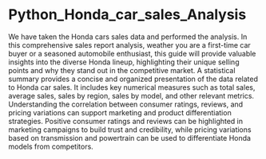 # Python_Honda_car_sales_Analysis


We have taken the Honda cars sales data and performed the analysis. In this comprehensive sales report analysis, weather you are a first-time car buyer or a seasoned automobile enthusiast, this guide will provide valuable insights into the diverse Honda lineup, highlighting their unique selling points and why they stand out in the competitive market.
A statistical summary provides a concise and organized presentation of the data related to Honda car sales. It includes key numerical measures such as total sales, average sales, sales by region, sales by model, and other relevant metrics. Understanding the correlation between consumer ratings, reviews, and pricing variations can support marketing and product differentiation strategies. Positive consumer ratings and reviews can be highlighted in marketing campaigns to build trust and credibility, while pricing variations based on transmission and powertrain can be used to differentiate Honda models from competitors.
